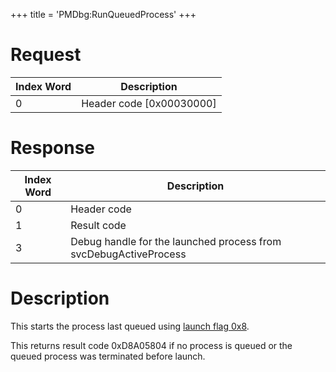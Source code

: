 +++
title = 'PMDbg:RunQueuedProcess'
+++

# Request

| Index Word | Description                |
|------------|----------------------------|
| 0          | Header code \[0x00030000\] |

# Response

| Index Word | Description                                                      |
|------------|------------------------------------------------------------------|
| 0          | Header code                                                      |
| 1          | Result code                                                      |
| 3          | Debug handle for the launched process from svcDebugActiveProcess |

# Description

This starts the process last queued using [launch flag
0x8](PMApp:LaunchTitle#Launch_Flags "wikilink").

This returns result code 0xD8A05804 if no process is queued or the
queued process was terminated before launch.
